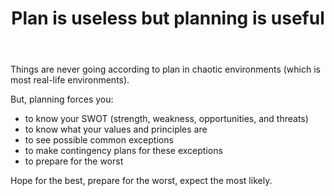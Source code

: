 ﻿---
layout: post
title: "Plan is useless but planning is useful"
---

Things are never going according to plan in chaotic environments (which is most real-life environments).

But, planning forces you:

- to know your SWOT (strength, weakness, opportunities, and threats)
- to know what your values and principles are
- to see possible common exceptions
- to make contingency plans for these exceptions
- to prepare for the worst

Hope for the best, prepare for the worst, expect the most likely.